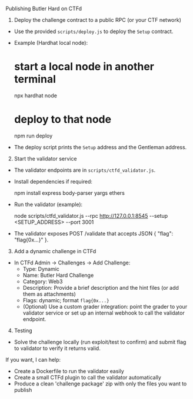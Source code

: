 Publishing Butler Hard on CTFd

1) Deploy the challenge contract to a public RPC (or your CTF network)

- Use the provided `scripts/deploy.js` to deploy the `Setup` contract.
- Example (Hardhat local node):

  # start a local node in another terminal
  npx hardhat node

  # deploy to that node
  npm run deploy

- The deploy script prints the `Setup` address and the Gentleman address.

2) Start the validator service

- The validator endpoints are in `scripts/ctfd_validator.js`.
- Install dependencies if required:

  npm install express body-parser yargs ethers

- Run the validator (example):

  node scripts/ctfd_validator.js --rpc http://127.0.0.1:8545 --setup <SETUP_ADDRESS> --port 3001

- The validator exposes POST /validate that accepts JSON { "flag": "flag{0x...}" }.

3) Add a dynamic challenge in CTFd

- In CTFd Admin -> Challenges -> Add Challenge:
  - Type: Dynamic
  - Name: Butler Hard Challenge
  - Category: Web3
  - Description: Provide a brief description and the hint files (or add them as attachments)
  - Flags: dynamic; format `flag{0x...}`
  - (Optional) Use a custom grader integration: point the grader to your validator service or set up an internal webhook to call the validator endpoint.

4) Testing

- Solve the challenge locally (run exploit/test to confirm) and submit flag to validator to verify it returns valid.

If you want, I can help:
- Create a Dockerfile to run the validator easily
- Create a small CTFd plugin to call the validator automatically
- Produce a clean 'challenge package' zip with only the files you want to publish
